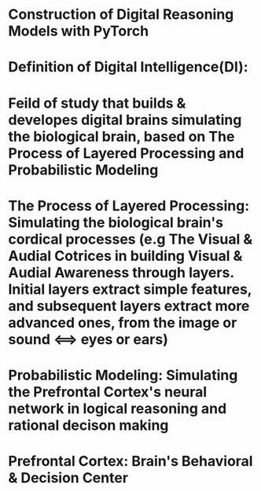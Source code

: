 # Construction of Digital Reasoning Models with PyTorch
#
#
#
# Definition of Digital Intelligence(DI):
# Feild of study that builds & developes digital brains simulating the biological brain, based on The Process of Layered Processing and Probabilistic Modeling
#
#
# The Process of Layered Processing: Simulating the biological brain's cordical processes (e.g The Visual & Audial Cotrices in building Visual & Audial Awareness through layers. Initial layers extract simple features, and subsequent layers extract more advanced ones, from the image or sound <==> eyes or ears) 

#
# Probabilistic Modeling: Simulating the Prefrontal Cortex's neural network in logical reasoning and rational decison making 
#
# Prefrontal Cortex: Brain's Behavioral & Decision Center
